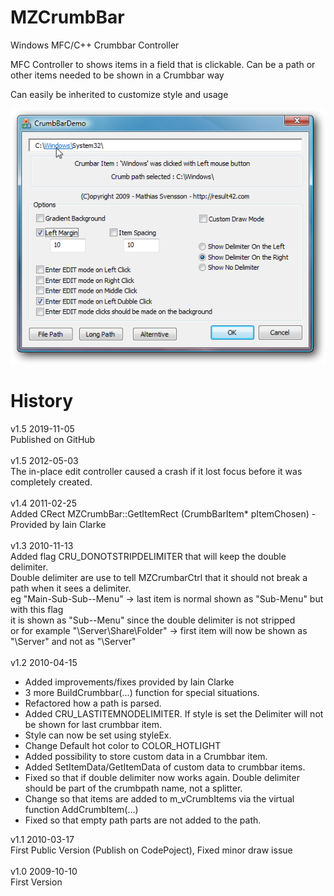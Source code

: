 # MZCrumbBar
Windows MFC/C++ Crumbbar Controller

MFC Controller to shows items in a field that is clickable.
Can be a path or other items needed to be shown in a Crumbbar way

Can easily be inherited to customize style and usage

![Alt text](Doc/MZCrumbBar1.png?raw=true "Image from DemoApp")

# History

v1.5  2019-11-05<br/>
Published on GitHub<br/>
<br/>
v1.5  2012-05-03<br/>
The in-place edit controller caused a crash if it lost focus before it was completely created.<br/>
<br/>
v1.4  2011-02-25<br/>
Added CRect MZCrumbBar::GetItemRect (CrumbBarItem* pItemChosen) - Provided by Iain Clarke<br/>
<br/>
v1.3  2010-11-13<br/>
Added flag CRU_DONOTSTRIPDELIMITER that will keep the double delimiter. <br/>
Double delimiter are use to tell MZCrumbarCtrl that it should not break a path when it sees a delimiter.<br/>
eg  "Main-Sub-Sub--Menu" -> last item is normal shown as "Sub-Menu" but with this flag <br/>
it is shown as "Sub--Menu" since the double delimiter is not stripped<br/>
or for example "\\Server\Share\Folder" -> first item will now be shown as "\\Server" and not as "\Server"<br/>
<br/>
v1.2  2010-04-15<br/>
* Added improvements/fixes provided by Iain Clarke<br/>
* 3 more BuildCrumbbar(...) function for special situations.<br/>
* Refactored how a path is parsed.<br/>
* Added CRU_LASTITEMNODELIMITER. If style is set the Delimiter will not be shown for last crumbbar item.<br/>
* Style can now be set using styleEx.<br/>
* Change Default hot color to COLOR_HOTLIGHT<br/>
* Added possibility to store custom data in a Crumbbar item.<br/>
* Added SetItemData/GetItemData of custom data to crumbbar items.<br/>
* Fixed so that if double delimiter now works again. Double delimiter should be part of the crumbpath name, not a splitter.<br/>
* Change so that items are added to m_vCrumbItems via the virtual function AddCrumbItem(...)<br/>
* Fixed so that empty path parts are not added to the path.<br/>

v1.1  2010-03-17<br/>
First Public Version (Publish on CodePoject), Fixed minor draw issue<br/>
<br/>
v1.0  2009-10-10 <br/>
First Version<br/>
